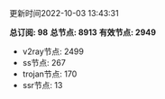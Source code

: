 更新时间2022-10-03 13:43:31

**总订阅: 98**
**总节点: 8913**
**有效节点: 2949**
- v2ray节点: 2499
- ss节点: 267
- trojan节点: 170
- ssr节点: 13
